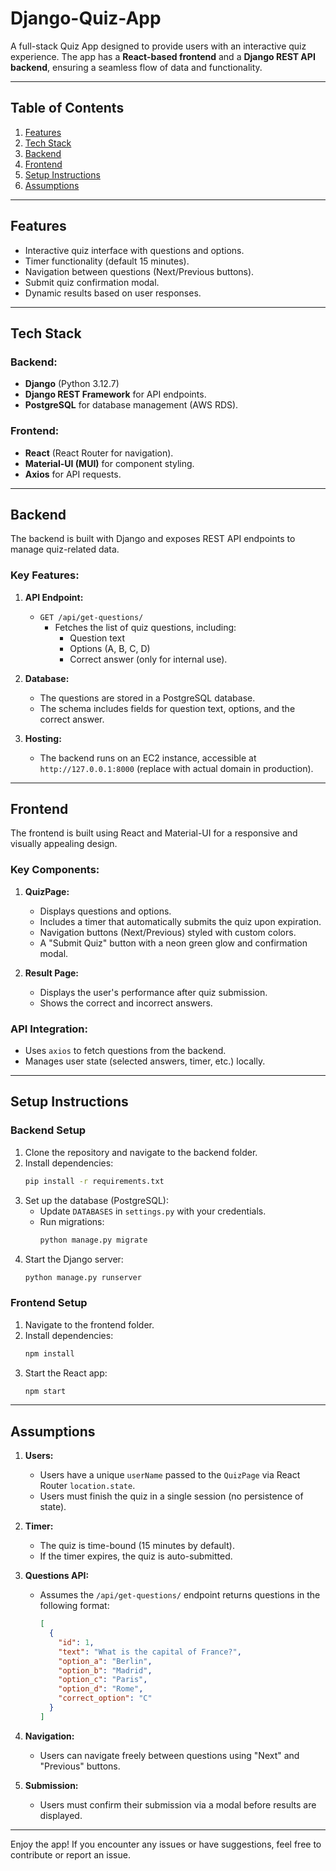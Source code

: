 # Django-Quiz-App

A full-stack Quiz App designed to provide users with an interactive quiz experience. The app has a **React-based frontend** and a **Django REST API backend**, ensuring a seamless flow of data and functionality.

---

## Table of Contents

1. [Features](#features)
2. [Tech Stack](#tech-stack)
3. [Backend](#backend)
4. [Frontend](#frontend)
5. [Setup Instructions](#setup-instructions)
6. [Assumptions](#assumptions)

---

## Features

- Interactive quiz interface with questions and options.
- Timer functionality (default 15 minutes).
- Navigation between questions (Next/Previous buttons).
- Submit quiz confirmation modal.
- Dynamic results based on user responses.

---

## Tech Stack

### Backend:
- **Django** (Python 3.12.7)
- **Django REST Framework** for API endpoints.
- **PostgreSQL** for database management (AWS RDS).

### Frontend:
- **React** (React Router for navigation).
- **Material-UI (MUI)** for component styling.
- **Axios** for API requests.

---

## Backend

The backend is built with Django and exposes REST API endpoints to manage quiz-related data.

### Key Features:
1. **API Endpoint:**
   - `GET /api/get-questions/`
     - Fetches the list of quiz questions, including:
       - Question text
       - Options (A, B, C, D)
       - Correct answer (only for internal use).

2. **Database:**
   - The questions are stored in a PostgreSQL database.
   - The schema includes fields for question text, options, and the correct answer.

3. **Hosting:**
   - The backend runs on an EC2 instance, accessible at `http://127.0.0.1:8000` (replace with actual domain in production).

---

## Frontend

The frontend is built using React and Material-UI for a responsive and visually appealing design.

### Key Components:
1. **QuizPage:**
   - Displays questions and options.
   - Includes a timer that automatically submits the quiz upon expiration.
   - Navigation buttons (Next/Previous) styled with custom colors.
   - A "Submit Quiz" button with a neon green glow and confirmation modal.

2. **Result Page:**
   - Displays the user's performance after quiz submission.
   - Shows the correct and incorrect answers.

### API Integration:
- Uses `axios` to fetch questions from the backend.
- Manages user state (selected answers, timer, etc.) locally.

---

## Setup Instructions

### Backend Setup
1. Clone the repository and navigate to the backend folder.
2. Install dependencies:
   ```bash
   pip install -r requirements.txt
   ```
3. Set up the database (PostgreSQL):
   - Update `DATABASES` in `settings.py` with your credentials.
   - Run migrations:
     ```bash
     python manage.py migrate
     ```
4. Start the Django server:
   ```bash
   python manage.py runserver
   ```

### Frontend Setup
1. Navigate to the frontend folder.
2. Install dependencies:
   ```bash
   npm install
   ```
3. Start the React app:
   ```bash
   npm start
   ```

---

## Assumptions

1. **Users:**
   - Users have a unique `userName` passed to the `QuizPage` via React Router `location.state`.
   - Users must finish the quiz in a single session (no persistence of state).

2. **Timer:**
   - The quiz is time-bound (15 minutes by default).
   - If the timer expires, the quiz is auto-submitted.

3. **Questions API:**
   - Assumes the `/api/get-questions/` endpoint returns questions in the following format:
     ```json
     [
       {
         "id": 1,
         "text": "What is the capital of France?",
         "option_a": "Berlin",
         "option_b": "Madrid",
         "option_c": "Paris",
         "option_d": "Rome",
         "correct_option": "C"
       }
     ]
     ```

4. **Navigation:**
   - Users can navigate freely between questions using "Next" and "Previous" buttons.

5. **Submission:**
   - Users must confirm their submission via a modal before results are displayed.

---

Enjoy the app! If you encounter any issues or have suggestions, feel free to contribute or report an issue.

